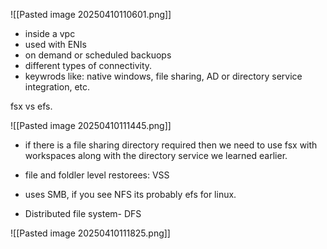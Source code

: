 ![[Pasted image 20250410110601.png]]
- inside a vpc
- used with ENIs
- on demand or scheduled backuops
- different types of connectivity.
- keywrods like: native windows, file sharing, AD or directory service integration, etc.

fsx vs efs.

![[Pasted image 20250410111445.png]]

- if there is a file sharing directory required then we need to use fsx with workspaces along with the directory service we learned earlier.



- file and foldler level restorees: VSS
- uses SMB, if you see NFS its probably efs for linux.
- Distributed file system- DFS

![[Pasted image 20250410111825.png]]


